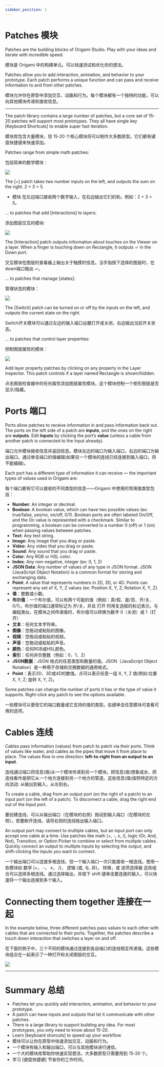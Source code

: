 ```yaml
---
sidebar_position: 1
---
```


# Patches 模块

Patches are the building blocks of Origami Studio. Play with your ideas and iterate with incredible speed.

模块是 Origami 中的构建单元。可以快速测试和优化你的想法。

Patches allow you to add interaction, animation, and behavior to your prototype. Each patch performs a unique function and can pass and receive information to and from other patches.

模块允许你在原型中添加交互、动画和行为。每个模块都有一个独特的功能，可以向其他模块传递和接收信息。

------

The patch library contains a large number of patches, but a core set of 15-20 patches will support most prototypes. They all have single key [Keyboard Shortcuts] to enable super fast iteration.

模块库包含大量模块，但 15-20 个核心模块将可以制作大多数原型。它们都有键盘快捷键来快速添加。

Patches range from simple math patches:

包括简单的数学模块：

![](https://s3.us-west-2.amazonaws.com/secure.notion-static.com/372a3a92-8640-4211-87ba-933dd11285f0/Untitled.png?X-Amz-Algorithm=AWS4-HMAC-SHA256&X-Amz-Content-Sha256=UNSIGNED-PAYLOAD&X-Amz-Credential=AKIAT73L2G45EIPT3X45%2F20220602%2Fus-west-2%2Fs3%2Faws4_request&X-Amz-Date=20220602T161946Z&X-Amz-Expires=86400&X-Amz-Signature=fa8b89b803eaabefe0e86631947d5fdb2f2fa04bbeb0716449d058f274daacd1&X-Amz-SignedHeaders=host&response-content-disposition=filename%20%3D%22Untitled.png%22&x-id=GetObject)

The  [+] patch takes two number inputs on the left, and outputs the sum on the right. 2 + 3 = 5.

- 模块 在左边端口接收两个数字输入，在右边输出它们的和。例如：2 + 3 = 5。

… to patches that add [interactions] to layers:

添加图层交互的模块:

![](https://s3.us-west-2.amazonaws.com/secure.notion-static.com/da889ea9-c51f-49a9-b189-f69ef8beb698/Untitled.png?X-Amz-Algorithm=AWS4-HMAC-SHA256&X-Amz-Content-Sha256=UNSIGNED-PAYLOAD&X-Amz-Credential=AKIAT73L2G45EIPT3X45%2F20220602%2Fus-west-2%2Fs3%2Faws4_request&X-Amz-Date=20220602T162003Z&X-Amz-Expires=86400&X-Amz-Signature=9d232fba6e5dfa828b0baafd8764de9f4299235396264b3159fcffad83ac1c59&X-Amz-SignedHeaders=host&response-content-disposition=filename%20%3D%22Untitled.png%22&x-id=GetObject)

The [Interaction] patch outputs information about touches on the Viewer on a layer. When a finger is touching down on Rectangle, it outputs ✓ in the Down port.

交互模块在图层的查看器上输出关于触摸的信息。当手指按下选择的图层时，在down端口输出 ✓。

… to patches that manage [states]:

管理状态的模块：

![](https://s3.us-west-2.amazonaws.com/secure.notion-static.com/745152b6-3d97-4c3c-aed6-87e280a3cfdb/Untitled.png?X-Amz-Algorithm=AWS4-HMAC-SHA256&X-Amz-Content-Sha256=UNSIGNED-PAYLOAD&X-Amz-Credential=AKIAT73L2G45EIPT3X45%2F20220602%2Fus-west-2%2Fs3%2Faws4_request&X-Amz-Date=20220602T162152Z&X-Amz-Expires=86400&X-Amz-Signature=1b15614db21e0bdd0033a167f218494d2d3a9e827b6a84b32e0d16e3507e7537&X-Amz-SignedHeaders=host&response-content-disposition=filename%20%3D%22Untitled.png%22&x-id=GetObject)



The [Switch]  patch can be turned on or off by the inputs on the left, and outputs the current state on the right.

Switch开关模块可以通过左边的输入端口设置打开或关闭，右边输出当前开关状态。

… to patches that control layer properties:

控制图层属性的模块：

![](https://s3.us-west-2.amazonaws.com/secure.notion-static.com/745152b6-3d97-4c3c-aed6-87e280a3cfdb/Untitled.png?X-Amz-Algorithm=AWS4-HMAC-SHA256&X-Amz-Content-Sha256=UNSIGNED-PAYLOAD&X-Amz-Credential=AKIAT73L2G45EIPT3X45%2F20220602%2Fus-west-2%2Fs3%2Faws4_request&X-Amz-Date=20220602T162013Z&X-Amz-Expires=86400&X-Amz-Signature=7358d5a9ba285b5ea963aee0e63a20a99e96b9bd7660c1246da0aaa9b7ab93dc&X-Amz-SignedHeaders=host&response-content-disposition=filename%20%3D%22Untitled.png%22&x-id=GetObject)

Add layer property patches by clicking on any property in the Layer inspector. This patch controls if a layer named Rectangle is shown/hidden.

点击图层检查器中的任何属性添加图层属性模块。这个模块控制一个矩形图层是否显示/隐藏。

# Ports 端口

Ports allow patches to receive information in and pass information back out. The ports on the left side of a patch are **inputs**, and the ones on the right are **outputs**. Edit **Inputs** by clicking the port’s **value** (unless a cable from another patch is connected to the Input already).

端口允许模块接收信息并返回信息。模块左边的端口为输入端口，右边的端口为输出端口。通过单击端口的值编辑(如果另一个模块的连线已经连接到输入端口，将不能编辑)。

Each port has a different type of information it can receive — the important types of values used in Origami are:

每个端口都有它可以接收的不同类型的信息——Origami 中使用的常用值类型包括：

- **Number**: An integer or decimal.
- **Boolean**: A boolean value, which can have two possible values (ex: true/false, yes/no, on/off, 0/1). Boolean ports are often labeled On/Off, and the On value is represented with a checkmark. Similar to programming, a boolean can be converted to a number 0 (off) or 1 (on) when passing values between patches.
- **Text**: Any text string.
- **Image**: Any image that you drag or paste.
- **Video**: Any video that you drag or paste.
- **Sound**: Any sound that you drag or paste.
- **Color**: Any RGB or HSL color.
- **Index**: Any non-negative, integer (ex: 0, 1, 2)
- **JSON Data**: Any number of values of any type in JSON format. JSON (JavaScript Object Notation) is a common format for storing and exchanging data.
- **Point**: A value that represents numbers in 2D, 3D, or 4D. Points can represent any set of X, Y, Z values (ex: Position X, Y, Z; Rotation X, Y, Z).
- **值**：整数或小数。
- **布尔值**：一个布尔值，可以有两个可能的值（例如：真/假、是/否、开/关、0/1）。布尔值的端口通常标记为 开/关，并且 打开 时用复选框的标记表示。与编程类似，在模块之间传递值时，布尔值可以转换为数字 0（关闭）或 1（打开）
- **文本**：任何文本字符串。
- **图像**：您拖动或粘贴的图像。
- **视频**：您拖动或粘贴的视频。
- **声音**：您拖动或粘贴的声音。
- **颜色**：任何RGB或HSL颜色。
- **索引**：任何非负整数（例如：0、1、2）
- **JSON数据**：JSON 格式的任意类型和数量的值。JSON（JavaScript Object Notation）是一种用于存储和交换数据的通用格式。
- **Point**：表示2D、3D或4D的数值。点可以表示任意一组 X, Y, Z 值(例如:位置 X, Y, Z; 旋转 X, Y, Z)。

Some patches can change the number of ports it has or the type of value it supports. Right-click any patch to see the options available.

一些模块可以更改它的端口数量或它支持的值的类型。右键单击任意模块可查看可用的选项。

# Cables 连线

Cables pass information (values) from patch to patch via their ports. Think of values like water, and cables as the pipes that move it from place to place. The values flow in one direction: **left-to-right from an output to an input**.

连线通过端口将信息(值)从一个模块传递到另一个模块。把信息(值)想象成水，把连线看作是把它从一个地方连接到另一个地方的管道。这些信息(值)按照特定的方向流动: 从输出到输入，从左到右。

To create a cable, drag from an output port (on the right of a patch) to an input port (on the left of a patch). To disconnect a cable, drag the right end out of the Input port.

要创建连线，可以从输出端口（在模块的右侧）拖动到输入端口（在模块的左侧）。若要断开连线，请将右侧的连线拖出输入端口。

An output port may connect to multiple cables, but an input port can only accept one cable at a time. Use patches like math (+, -, x, /), logic (Or, And, Not), Transition, or Option Picker to combine or select from multiple cables. Quickly connect an output to multiple inputs by selecting the output, and shift-clicking the inputs you want to connect.

一个输出端口可以连接多根连线，但一个输入端口一次只能接收一根连线。使用一些模块如 数学 (+， -， x， /)， 逻辑 (或, 与, 非)， 转换，或 选项选择器 这些组合可以选择多根连线。通过选择输出，并按下 shift 键单击要连接的输入，可以快速将一个输出连接到多个输入。

# Connecting them together 连接在一起

In the example below, three different patches pass values to each other with cables that are connected to their ports. Together, the patches describe a touch down interaction that switches a layer on and off.

在下面的例子中，三个不同的模块通过连接到各自端口的连线相互传递值。这些模块组合在一起表示了一种打开和关闭图层的交互。

![](https://s3.us-west-2.amazonaws.com/secure.notion-static.com/54dd93a3-47ef-40ad-84b5-1306e68559f1/Untitled.png?X-Amz-Algorithm=AWS4-HMAC-SHA256&X-Amz-Content-Sha256=UNSIGNED-PAYLOAD&X-Amz-Credential=AKIAT73L2G45EIPT3X45%2F20220602%2Fus-west-2%2Fs3%2Faws4_request&X-Amz-Date=20220602T162028Z&X-Amz-Expires=86400&X-Amz-Signature=764b613b044ce1eb23eb2fbba66c876ff61471bfd3ede1db0a595dd2a288fccd&X-Amz-SignedHeaders=host&response-content-disposition=filename%20%3D%22Untitled.png%22&x-id=GetObject)



------

# Summary 总结

- Patches let you quickly add interaction, animation, and behavior to your prototype.
- A patch can have inputs and outputs that let it communicate with other patches.
- There is a large library to support building any idea. For most prototypes, you only need to know about 15-20.
- Learn [keyboard shorcuts]  to speed up your workflow.
- 模块可以让你在原型中快速添加交互，动画和行为。
- 一个模块有输入和输出端口，可以与其他模块进行通信。
- 一个大的模块库帮助你快速实现想法，大多数原型只需要用到 15-20 个。
- 学习 [键盘快捷键] 节省你的工作时间。
